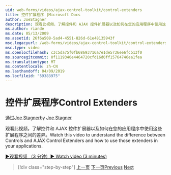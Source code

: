 ```yaml
---
uid: web-forms/videos/ajax-control-toolkit/control-extenders
title: 控件扩展程序 |Microsoft Docs
author: JoeStagner
description: 观看此视频，了解控件和 AJAX 控件扩展器以及如何在您的应用程序中使用这些扩展程序之间的差异。
ms.author: riande
ms.date: 05/13/2009
ms.assetid: 26f6a508-5ad4-4551-826d-61e48135943f
msc.legacyurl: /web-forms/videos/ajax-control-toolkit/control-extenders
msc.type: video
ms.openlocfilehash: c3c5da75f0fb68693716a7e1de5736ee6fcb13f0
ms.sourcegitcommit: 0f1119340e4464720cfd16d0ff15764746ea1fea
ms.translationtype: MT
ms.contentlocale: zh-CN
ms.lasthandoff: 04/09/2019
ms.locfileid: "59383975"
---
```

# <a name="control-extenders"></a><span data-ttu-id="9799c-103">控件扩展程序</span><span class="sxs-lookup"><span data-stu-id="9799c-103">Control Extenders</span></span>

<span data-ttu-id="9799c-104">通过[Joe Stagner](https://github.com/JoeStagner)</span><span class="sxs-lookup"><span data-stu-id="9799c-104">by [Joe Stagner](https://github.com/JoeStagner)</span></span>

<span data-ttu-id="9799c-105">观看此视频，了解控件和 AJAX 控件扩展器以及如何在您的应用程序中使用这些扩展程序之间的差异。</span><span class="sxs-lookup"><span data-stu-id="9799c-105">Watch this video to understand the difference between Controls and AJAX Control Extenders and how to use those extenders in your applications.</span></span>

[<span data-ttu-id="9799c-106">&#9654;观看视频 （3 分钟）</span><span class="sxs-lookup"><span data-stu-id="9799c-106">&#9654; Watch video (3 minutes)</span></span>](https://channel9.msdn.com/Blogs/ASP-NET-Site-Videos/control-extenders)

> [!div class="step-by-step"]
> <span data-ttu-id="9799c-107">[上一页](utilize-the-ajax-rating-control-in-the-aspnet-toolkit.md)
> [下一页](color-picker.md)</span><span class="sxs-lookup"><span data-stu-id="9799c-107">[Previous](utilize-the-ajax-rating-control-in-the-aspnet-toolkit.md)
[Next](color-picker.md)</span></span>
